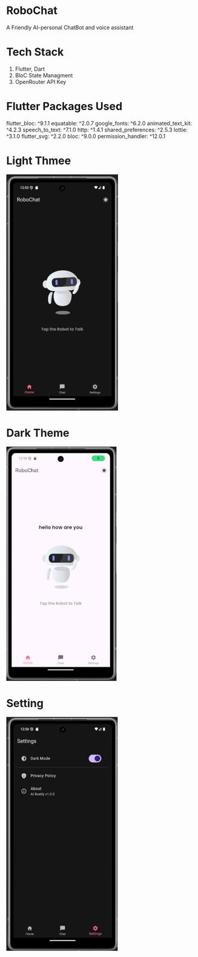 # RoboChat
A Friendly AI-personal ChatBot and voice assistant

# Tech Stack
1. Flutter, Dart
2. BloC State Managment
3. OpenRouter API Key


# Flutter Packages Used
  flutter_bloc: ^9.1.1
  equatable: ^2.0.7
  google_fonts: ^6.2.0
  animated_text_kit: ^4.2.3
  speech_to_text: ^7.1.0
  http: ^1.4.1
  shared_preferences: ^2.5.3
  lottie: ^3.1.0
  flutter_svg: ^2.2.0
  bloc: ^9.0.0
  permission_handler: ^12.0.1


# Light Thmee
![demo1](app_images_UI/1.png)

# Dark Theme 
![demo1](app_images_UI/2.png)

# Setting
![demo1](app_images_UI/4.png)